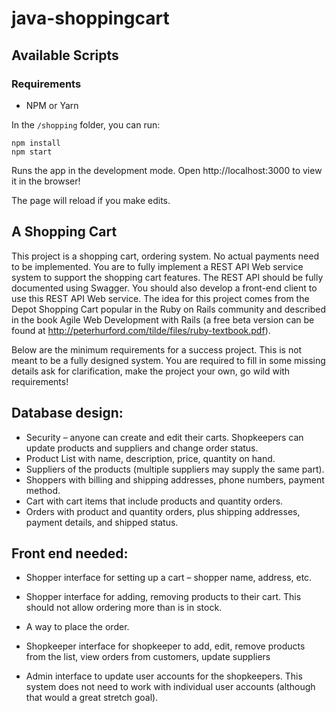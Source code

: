# java-shoppingcart

## Available Scripts

### Requirements
- NPM or Yarn

In the ```/shopping``` folder, you can run:

```
npm install
npm start
```
Runs the app in the development mode. Open http://localhost:3000 to view it in the browser!

The page will reload if you make edits.

## A Shopping Cart

This project is a shopping cart, ordering system. No actual payments need to be implemented. You are to fully implement a REST API Web service system to support the shopping cart features. The REST API should be fully documented using Swagger. You should also develop a front-end client to use this REST API Web service. The idea for this project comes from the Depot Shopping Cart popular in the Ruby on Rails community and described in the book Agile Web Development with Rails (a free beta version can be found at http://peterhurford.com/tilde/files/ruby-textbook.pdf).

Below are the minimum requirements for a success project. This is not meant to be a fully designed system. You are required to fill in some missing details ask for clarification, make the project your own, go wild with requirements!

## Database design:
* Security – anyone can create and edit their carts. Shopkeepers can update products and suppliers and change order status.
* Product List with name, description, price, quantity on hand.
* Suppliers of the products (multiple suppliers may supply the same part).
* Shoppers with billing and shipping addresses, phone numbers, payment method.
* Cart with cart items that include products and quantity orders.
* Orders with product and quantity orders, plus shipping addresses, payment details, and shipped status.

## Front end needed:
* Shopper interface for setting up a cart – shopper name, address, etc.
* Shopper interface for adding, removing products to their cart. This should not allow ordering more than is in stock.
* A way to place the order.

* Shopkeeper interface for shopkeeper to add, edit, remove products from the list, view orders from customers, update suppliers

* Admin interface to update user accounts for the shopkeepers. This system does not need to work with individual user accounts (although that would a great stretch goal).
